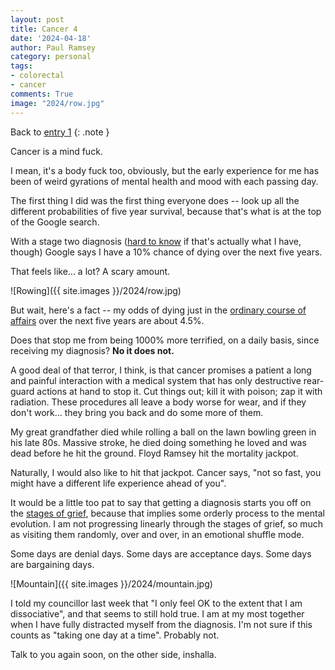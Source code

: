 ```yaml
---
layout: post
title: Cancer 4
date: '2024-04-18'
author: Paul Ramsey
category: personal
tags:
- colorectal
- cancer
comments: True
image: "2024/row.jpg"
---
```


Back to [entry 1](/2024/04/cancer1.html)
{: .note }

Cancer is a mind fuck. 

I mean, it's a body fuck too, obviously, but the early experience for me has been of weird gyrations of mental health and mood with each passing day.

The first thing I did was the first thing everyone does -- look up all the different probabilities of five year survival, because that's what is at the top of the Google search. 

With a stage two diagnosis ([hard to know](2024/04/cancer2.html) if that's actually what I have, though) Google says I have a 10% chance of dying over the next five years. 

That feels like... a lot? A scary amount.

![Rowing]({{ site.images }}/2024/row.jpg)

But wait, here's a fact -- my odds of dying just in the [ordinary course of affairs](https://www.ssa.gov/oact/STATS/table4c6.html) over the next five years are about 4.5%. 

Does that stop me from being 1000% more terrified, on a daily basis, since receiving my diagnosis? **No it does not.**

A good deal of that terror, I think, is that cancer promises a patient a long and painful interaction with a medical system that has only destructive rear-guard actions at hand to stop it. Cut things out; kill it with poison; zap it with radiation. These procedures all leave a body worse for wear, and if they don't work... they bring you back and do some more of them.

My great grandfather died while rolling a ball on the lawn bowling green in his late 80s. Massive stroke, he died doing something he loved and was dead before he hit the ground. Floyd Ramsey hit the mortality jackpot.

Naturally, I would also like to hit that jackpot. Cancer says, "not so fast, you might have a different life experience ahead of you".

It would be a little too pat to say that getting a diagnosis starts you off on the [stages of grief](https://en.wikipedia.org/wiki/Five_stages_of_grief), because that implies some orderly process to the mental evolution. I am not progressing linearly through the stages of grief, so much as visiting them randomly, over and over, in an emotional shuffle mode.

Some days are denial days. Some days are acceptance days. Some days are bargaining days.

![Mountain]({{ site.images }}/2024/mountain.jpg)

I told my councillor last week that "I only feel OK to the extent that I am dissociative", and that seems to still hold true. I am at my most together when I have fully distracted myself from the diagnosis. I'm not sure if this counts as "taking one day at a time". Probably not.

Talk to you again soon, on the other side, inshalla.


